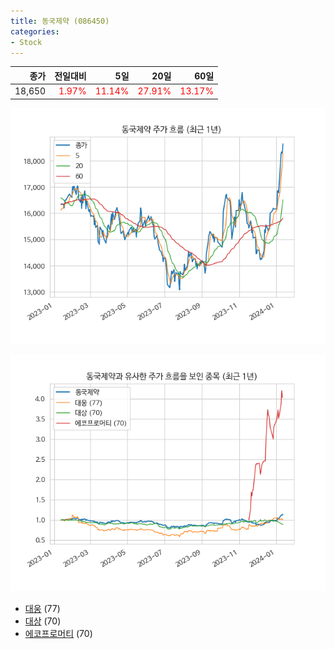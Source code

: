 ```yaml
---
title: 동국제약 (086450)
categories:
- Stock
---
```


|종가|전일대비|5일|20일|60일|
|---:|-------:|--:|---:|---:|
|18,650|<span style="color: red">1.97%</span>|<span style="color: red">11.14%</span>|<span style="color: red">27.91%</span>|<span style="color: red">13.17%</span>|


<!-- more -->

![086450](/assets/images/stock/086450.png)

![086450](/assets/images/stock/086450_sim.png)

- [대웅](/003090/) (77)
- [대상](/001680/) (70)
- [에코프로머티](//450080/) (70)